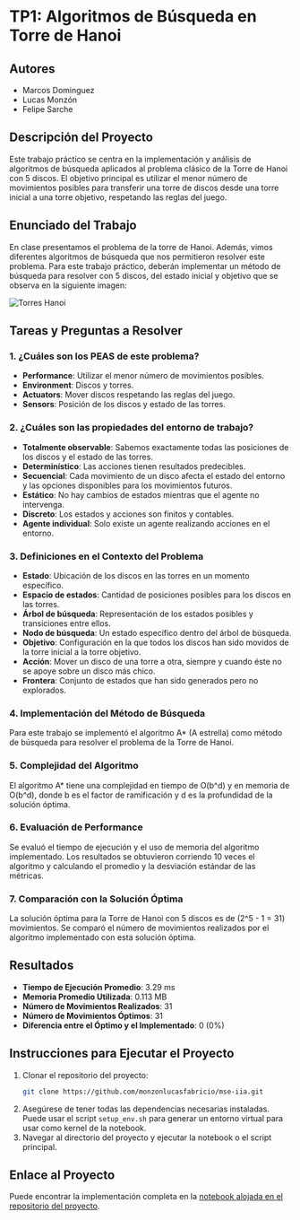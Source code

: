 # TP1: Algoritmos de Búsqueda en Torre de Hanoi

## Autores
- Marcos Dominguez
- Lucas Monzón
- Felipe Sarche

## Descripción del Proyecto

Este trabajo práctico se centra en la implementación y análisis de algoritmos de búsqueda aplicados al problema clásico de la Torre de Hanoi con 5 discos. El objetivo principal es utilizar el menor número de movimientos posibles para transferir una torre de discos desde una torre inicial a una torre objetivo, respetando las reglas del juego.

## Enunciado del Trabajo

En clase presentamos el problema de la torre de Hanoi. Además, vimos diferentes algoritmos de búsqueda que nos permitieron resolver este problema. Para este trabajo práctico, deberán implementar un método de búsqueda para resolver con 5 discos, del estado inicial y objetivo que se observa en la siguiente imagen:

![Torres Hanoi](https://raw.githubusercontent.com/mrds90/intro_ia/8d7dd6a2f61cad4e3c72f2f85687abdbc869354c/clase2/trabajo_practico_1/torres.png "Torres Hanoi")

## Tareas y Preguntas a Resolver

### 1. ¿Cuáles son los PEAS de este problema?
- **Performance**: Utilizar el menor número de movimientos posibles.
- **Environment**: Discos y torres.
- **Actuators**: Mover discos respetando las reglas del juego.
- **Sensors**: Posición de los discos y estado de las torres.

### 2. ¿Cuáles son las propiedades del entorno de trabajo?
- **Totalmente observable**: Sabemos exactamente todas las posiciones de los discos y el estado de las torres.
- **Determinístico**: Las acciones tienen resultados predecibles.
- **Secuencial**: Cada movimiento de un disco afecta el estado del entorno y las opciones disponibles para los movimientos futuros.
- **Estático**: No hay cambios de estados mientras que el agente no intervenga.
- **Discreto**: Los estados y acciones son finitos y contables.
- **Agente individual**: Solo existe un agente realizando acciones en el entorno.

### 3. Definiciones en el Contexto del Problema
- **Estado**: Ubicación de los discos en las torres en un momento específico.
- **Espacio de estados**: Cantidad de posiciones posibles para los discos en las torres.
- **Árbol de búsqueda**: Representación de los estados posibles y transiciones entre ellos.
- **Nodo de búsqueda**: Un estado específico dentro del árbol de búsqueda.
- **Objetivo**: Configuración en la que todos los discos han sido movidos de la torre inicial a la torre objetivo.
- **Acción**: Mover un disco de una torre a otra, siempre y cuando éste no se apoye sobre un disco más chico.
- **Frontera**: Conjunto de estados que han sido generados pero no explorados.

### 4. Implementación del Método de Búsqueda
Para este trabajo se implementó el algoritmo A* (A estrella) como método de búsqueda para resolver el problema de la Torre de Hanoi.

### 5. Complejidad del Algoritmo
El algoritmo A* tiene una complejidad en tiempo de O(b^d) y en memoria de O(b^d), donde b es el factor de ramificación y d es la profundidad de la solución óptima.

### 6. Evaluación de Performance
Se evaluó el tiempo de ejecución y el uso de memoria del algoritmo implementado. Los resultados se obtuvieron corriendo 10 veces el algoritmo y calculando el promedio y la desviación estándar de las métricas.

### 7. Comparación con la Solución Óptima
La solución óptima para la Torre de Hanoi con 5 discos es de \(2^5 - 1 = 31\) movimientos. Se comparó el número de movimientos realizados por el algoritmo implementado con esta solución óptima.

## Resultados

- **Tiempo de Ejecución Promedio**: 3.29 ms
- **Memoria Promedio Utilizada**: 0.113 MB
- **Número de Movimientos Realizados**: 31
- **Número de Movimientos Óptimos**: 31
- **Diferencia entre el Óptimo y el Implementado**: 0 (0%)

## Instrucciones para Ejecutar el Proyecto

1. Clonar el repositorio del proyecto:
    ```bash
    git clone https://github.com/monzonlucasfabricio/mse-iia.git
    ```
2. Asegúrese de tener todas las dependencias necesarias instaladas. Puede usar el script `setup_env.sh` para generar un entorno virtual para usar como kernel de la notebook.
3. Navegar al directorio del proyecto y ejecutar la notebook o el script principal.

## Enlace al Proyecto

Puede encontrar la implementación completa en la [notebook alojada en el repositorio del proyecto](https://github.com/monzonlucasfabricio/mse-iia/blob/master/HanoiTp/HanoiTP.ipynb).
